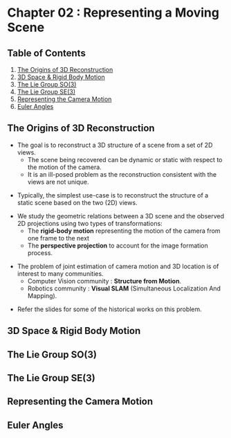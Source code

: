 # Chapter 02 : Representing a Moving Scene

## Table of Contents
1. [The Origins of 3D Reconstruction](#the-origins-of-3d-reconstruction)
2. [3D Space & Rigid Body Motion](#3d-space--rigid-body-motion)
3. [The Lie Group SO(3)](#the-lie-group-so3)
4. [The Lie Group SE(3)](#the-lie-group-se3)
5. [Representing the Camera Motion](#representing-the-camera-motion)
6. [Euler Angles](#euler-angles)

## The Origins of 3D Reconstruction
+ The goal is to reconstruct a 3D structure of a scene from a set of 2D views. 
    - The scene being recovered can be dynamic or static with respect to the motion of the camera. 
    - It is an ill-posed problem as the reconstruction consistent with the views are not unique.

- Typically, the simplest use-case is to reconstruct the structure of a static scene based on the two (2D) views. 

+ We study the geometric relations between a 3D scene and the observed 2D projections using two types of transformations:
    - The **rigid-body motion** representing the motion of the camera from one frame to the next
    - The **perspective projection** to account for the image formation process.

- The problem of joint estimation of camera motion and 3D location is of interest to many communities. 
    +  Computer Vision community : **Structure from Motion**.
    +  Robotics community : **Visual SLAM** (Simultaneous Localization And Mapping).

+  Refer the slides for some of the historical works on this problem.

## 3D Space & Rigid Body Motion
## The Lie Group SO(3)
## The Lie Group SE(3)
## Representing the Camera Motion
## Euler Angles
